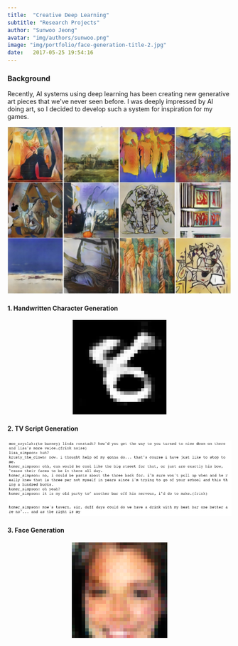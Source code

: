 ```yaml
---
title:  "Creative Deep Learning"
subtitle: "Research Projects"
author: "Sunwoo Jeong"
avatar: "img/authors/sunwoo.png"
image: "img/portfolio/face-generation-title-2.jpg"
date:   2017-05-25 19:54:16
---
```


### Background
Recently, AI systems using deep learning has been creating new generative art pieces that we've never seen before. I was deeply impressed by AI doing art, so I decided to develop such a system for inspiration for my games.

<center> <img src="/img/can.jpg"/> </center>

#### 1. Handwritten Character Generation

<center> <img src="/img/portfolio/character-gen.png"/> </center>

#### 2. TV Script Generation

<center> <img src="/img/portfolio/script-gen.png" width="505" height="170"/> </center>

#### 3. Face Generation

<center> <img src="/img/portfolio/face-gen.png"/> </center>

